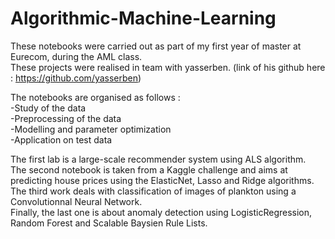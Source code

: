 # Algorithmic-Machine-Learning
These notebooks were carried out as part of my first year of master at Eurecom, during the AML class.  
These projects were realised in team with yasserben. (link of his github here : https://github.com/yasserben)  

The notebooks are organised as follows :  
-Study of the data  
-Preprocessing of the data   
-Modelling and parameter optimization  
-Application on test data  

The first lab is a large-scale recommender system using ALS algorithm.  
The second notebook is taken from a Kaggle challenge and aims at predicting house prices using the ElasticNet, Lasso and Ridge algorithms.  
The third work deals with classification of images of plankton using a Convolutionnal Neural Network.  
Finally, the last one is about anomaly detection using LogisticRegression, Random Forest and Scalable Baysien Rule Lists.
